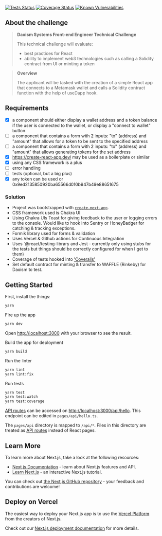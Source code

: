[![Tests Status](https://github.com/luxumbra/daoism-dapp/actions/workflows/main.yml/badge.svg)](https://github.com/luxumbra/daoism-dapp/actions/workflows/main.yml)
[![Coverage Status](https://coveralls.io/repos/github/luxumbra/daoism-dapp/badge.svg)](https://coveralls.io/github/luxumbra/daoism-dapp)
[![Known Vulnerabilities](https://snyk.io/test/github/luxumbra/daoism-dapp/badge.svg)](https://snyk.io/test/github/luxumbra/daoism-dapp)
## About the challenge
> **Daoism Systems Front-end Engineer Technical Challenge**
>
> This technical challenge will evaluate:
> - best practices for React
> - ability to implement web3 technologies such as calling a Solidity contract from UI or minting a token

> **Overview**
>
> The applicant will be tasked with the creation of a simple React app that connects to a Metamask wallet and calls a Solidity contract function with the help of useDapp hook.

## Requirements
- [X] a <Profile /> component should either display a wallet address and a token balance if the user is connected to the wallet, or display a "connect to wallet" button
- [ ] a <Transfer /> component that contains a form with 2 inputs: "to" (address) and "amount" that allows for a token to be sent to the specified address
- [ ] a <Mint /> component that contains a form with 2 inputs: "to" (address) and "amount" that allows generating tokens for the set address
- [X] https://create-react-app.dev/ may be used as a boilerplate or similar
- [X] using any CSS framework is a plus
- [ ] error handling
- [ ] tests (optional, but a big plus)
- [X] any token can be used or 0x9ed2135850920ba65566d010b947b49e88651675

### Solution
- Project was bootstrapped with [`create-next-app`](https://github.com/vercel/next.js/tree/canary/packages/create-next-app).
- CSS framework used is Chakra UI
- Using Chakra UIs Toast for giving feedback to the user or logging errors to the console. Would like to hook into Sentry or HoneyBadger for catching & tracking exceptions.
- Formik library used for forms & validation
- Uses Vercel & Github actions for Continuous Integration
- Uses `@react/testing-library and Jest - currently only using stubs for the tests but things should be correctly configured for when I get to them)
- Coverage of tests hooked into ['Coveralls'](https://coveralls.io/)
- Set default contract for minting & transfer to WAFFLE (Rinkeby) for Daoism to test.


## Getting Started

First, install the things:

```bash
yarn
```

Fire up the app
```bash
yarn dev
```
Open [http://localhost:3000](http://localhost:3000) with your browser to see the result.


Build the app for deployment
```bash
yarn build
```

Run the linter
```bash
yarn lint
yarn lint:fix
```

Run tests
```bash
yarn test
yarn test:watch
yarn test:coverage
```


[API routes](https://nextjs.org/docs/api-routes/introduction) can be accessed on [http://localhost:3000/api/hello](http://localhost:3000/api/hello). This endpoint can be edited in `pages/api/hello.ts`.

The `pages/api` directory is mapped to `/api/*`. Files in this directory are treated as [API routes](https://nextjs.org/docs/api-routes/introduction) instead of React pages.

## Learn More

To learn more about Next.js, take a look at the following resources:

- [Next.js Documentation](https://nextjs.org/docs) - learn about Next.js features and API.
- [Learn Next.js](https://nextjs.org/learn) - an interactive Next.js tutorial.

You can check out [the Next.js GitHub repository](https://github.com/vercel/next.js/) - your feedback and contributions are welcome!

## Deploy on Vercel

The easiest way to deploy your Next.js app is to use the [Vercel Platform](https://vercel.com/new?utm_medium=default-template&filter=next.js&utm_source=create-next-app&utm_campaign=create-next-app-readme) from the creators of Next.js.

Check out our [Next.js deployment documentation](https://nextjs.org/docs/deployment) for more details.
